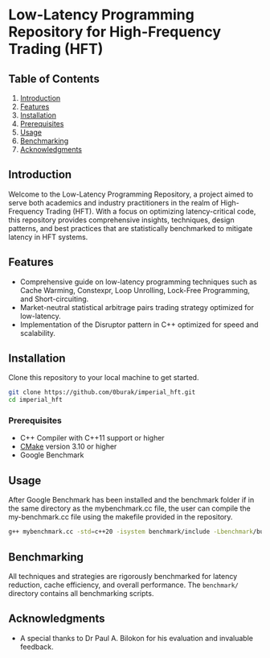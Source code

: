 # Low-Latency Programming Repository for High-Frequency Trading (HFT)

## Table of Contents
1. [Introduction](#introduction)
2. [Features](#features)
3. [Installation](#installation)
4. [Prerequisites](#prerequisites)
5. [Usage](#usage)
6. [Benchmarking](#benchmarking)
7. [Acknowledgments](#acknowledgments)

## Introduction

Welcome to the Low-Latency Programming Repository, a project aimed to serve both academics and industry practitioners in the realm of High-Frequency Trading (HFT). With a focus on optimizing latency-critical code, this repository provides comprehensive insights, techniques, design patterns, and best practices that are statistically benchmarked to mitigate latency in HFT systems.

## Features

- Comprehensive guide on low-latency programming techniques such as Cache Warming, Constexpr, Loop Unrolling, Lock-Free Programming, and Short-circuiting.
- Market-neutral statistical arbitrage pairs trading strategy optimized for low-latency.
- Implementation of the Disruptor pattern in C++ optimized for speed and scalability.
  
## Installation

Clone this repository to your local machine to get started.

```bash
git clone https://github.com/0burak/imperial_hft.git
cd imperial_hft
```

### Prerequisites

- C++ Compiler with C++11 support or higher
- [CMake](https://cmake.org/download/) version 3.10 or higher
- Google Benchmark

## Usage

After Google Benchmark has been installed and the benchmark folder if in the same directory as the mybenchmark.cc file, the user can compile the my-benchmark.cc file using the makefile provided in the repository.

```bash
g++ mybenchmark.cc -std=c++20 -isystem benchmark/include -Lbenchmark/build/src -lbenchmark -lpthread -o mybenchmark
```

## Benchmarking

All techniques and strategies are rigorously benchmarked for latency reduction, cache efficiency, and overall performance. The `benchmark/` directory contains all benchmarking scripts.

## Acknowledgments

- A special thanks to Dr Paul A. Bilokon for his evaluation and invaluable feedback.
